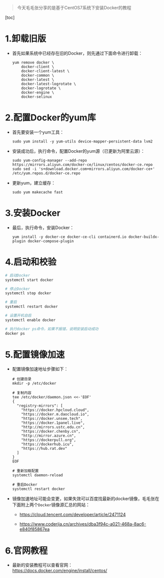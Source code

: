 > 今天毛毛张分享的是基于CentOS7系统下安装Docker的教程



[toc]

# 1.卸载旧版

- 首先如果系统中已经存在旧的Docker，则先通过下面命令进行卸载：

  ```shell
  yum remove docker \
      docker-client \
      docker-client-latest \
      docker-common \
      docker-latest \
      docker-latest-logrotate \
      docker-logrotate \
      docker-engine \
      docker-selinux 
  ```

# 2.配置Docker的yum库

- 首先要安装一个yum工具：

  ```shell
  sudo yum install -y yum-utils device-mapper-persistent-data lvm2
  ```

- 安装成功后，执行命令，配置Docker的yum源（已更新为阿里云源）：

  ```shell
  sudo yum-config-manager --add-repo https://mirrors.aliyun.com/docker-ce/linux/centos/docker-ce.repo
  sudo sed -i 's+download.docker.com+mirrors.aliyun.com/docker-ce+' /etc/yum.repos.d/docker-ce.repo
  ```

- 更新yum，建立缓存：

  ```shell
  sudo yum makecache fast
  ```

# 3.安装Docker

- 最后，执行命令，安装Docker：

  ```shell
  yum install -y docker-ce docker-ce-cli containerd.io docker-buildx-plugin docker-compose-plugin
  ```

# 4.启动和校验

```Bash
# 启动Docker
systemctl start docker

# 停止Docker
systemctl stop docker

# 重启
systemctl restart docker

# 设置开机自启
systemctl enable docker

# 执行docker ps命令，如果不报错，说明安装启动成功
docker ps
```

# 5.配置镜像加速

- 配置镜像加速地址步骤如下：

  ```shell
  # 创建目录
  mkdir -p /etc/docker
  
  # 复制内容
  tee /etc/docker/daemon.json <<-'EOF'
  {
    "registry-mirrors": [
      "https://docker.hpcloud.cloud",
      "https://docker.m.daocloud.io",
      "https://docker.unsee.tech",
      "https://docker.1panel.live",
      "http://mirrors.ustc.edu.cn",
      "https://docker.chenby.cn",
      "http://mirror.azure.cn",
      "https://dockerpull.org",
      "https://dockerhub.icu",
      "https://hub.rat.dev"
    ]
  }
  EOF
  
  # 重新加载配置
  systemctl daemon-reload
  
  # 重启Docker
  systemctl restart docker
  ```

- 镜像加速地址可能会变更，如果失效可以百度找最新的docker镜像，毛毛张在下面附上两个`Docker`镜像源汇总的网站：

  - <https://cloud.tencent.com/developer/article/2471124>

  - <https://www.coderjia.cn/archives/dba3f94c-a021-468a-8ac6-e840f85867ea>


# 6.官网教程

- 最新的安装教程可以查看官网：<https://docs.docker.com/engine/install/centos/>



